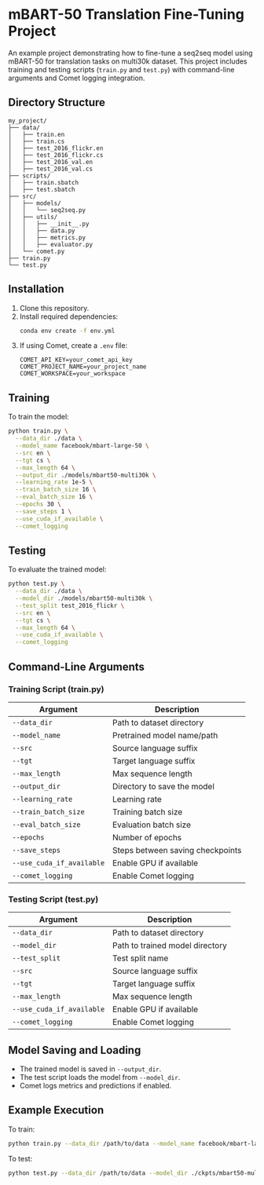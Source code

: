 # mBART-50 Translation Fine-Tuning Project

An example project demonstrating how to fine-tune a seq2seq model using mBART-50 for translation tasks on multi30k dataset. This project includes training and testing scripts (`train.py` and `test.py`) with command-line arguments and Comet logging integration.

## Directory Structure

```
my_project/
├── data/
│   ├── train.en
│   ├── train.cs
│   ├── test_2016_flickr.en
│   ├── test_2016_flickr.cs
│   ├── test_2016_val.en
│   ├── test_2016_val.cs
├── scripts/
│   ├── train.sbatch
│   ├── test.sbatch
├── src/
│   ├── models/
│   │   └── seq2seq.py
│   ├── utils/
│   │   ├── __init__.py
│   │   ├── data.py
│   │   ├── metrics.py
│   │   ├── evaluator.py
│   └── comet.py
├── train.py
└── test.py
```

## Installation

1. Clone this repository.
2. Install required dependencies:
   ```bash
   conda env create -f env.yml
   ```
3. If using Comet, create a `.env` file:
   ```
   COMET_API_KEY=your_comet_api_key
   COMET_PROJECT_NAME=your_project_name
   COMET_WORKSPACE=your_workspace
   ```

## Training

To train the model:
```bash
python train.py \
  --data_dir ./data \
  --model_name facebook/mbart-large-50 \
  --src en \
  --tgt cs \
  --max_length 64 \
  --output_dir ./models/mbart50-multi30k \
  --learning_rate 1e-5 \
  --train_batch_size 16 \
  --eval_batch_size 16 \
  --epochs 30 \
  --save_steps 1 \
  --use_cuda_if_available \
  --comet_logging
```

## Testing

To evaluate the trained model:
```bash
python test.py \
  --data_dir ./data \
  --model_dir ./models/mbart50-multi30k \
  --test_split test_2016_flickr \
  --src en \
  --tgt cs \
  --max_length 64 \
  --use_cuda_if_available \
  --comet_logging
```

## Command-Line Arguments

### Training Script (train.py)

| Argument                | Description |
|------------------------|-------------|
| `--data_dir`           | Path to dataset directory |
| `--model_name`         | Pretrained model name/path |
| `--src`                | Source language suffix |
| `--tgt`                | Target language suffix |
| `--max_length`         | Max sequence length |
| `--output_dir`         | Directory to save the model |
| `--learning_rate`      | Learning rate |
| `--train_batch_size`   | Training batch size |
| `--eval_batch_size`    | Evaluation batch size |
| `--epochs`             | Number of epochs |
| `--save_steps`         | Steps between saving checkpoints |
| `--use_cuda_if_available` | Enable GPU if available |
| `--comet_logging`      | Enable Comet logging |

### Testing Script (test.py)

| Argument                | Description |
|------------------------|-------------|
| `--data_dir`           | Path to dataset directory |
| `--model_dir`         | Path to trained model directory |
| `--test_split`        | Test split name |
| `--src`                | Source language suffix |
| `--tgt`                | Target language suffix |
| `--max_length`         | Max sequence length |
| `--use_cuda_if_available` | Enable GPU if available |
| `--comet_logging`      | Enable Comet logging |

## Model Saving and Loading

- The trained model is saved in `--output_dir`.
- The test script loads the model from `--model_dir`.
- Comet logs metrics and predictions if enabled.

## Example Execution

To train:
```bash
python train.py --data_dir /path/to/data --model_name facebook/mbart-large-50 ...
```

To test:
```bash
python test.py --data_dir /path/to/data --model_dir ./ckpts/mbart50-multi30k ...
```


